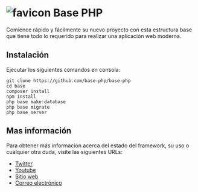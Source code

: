 # ![favicon](https://nisadelgado.com/img/base-ico.png) Base PHP
Comience rápido y fácilmente su nuevo proyecto con esta estructura base que tiene todo lo requerido para realizar una aplicación web moderna.

## Instalación
Ejecutar los siguientes comandos en consola:
~~~
git clone https://github.com/base-php/base-php
cd base
composer install
npm install
php base make:database
php base migrate
php base server
~~~

## Mas información

Para obtener más información acerca del estado del framework, su uso o cualquier otra duda, visite las siguientes URLs:

- [Twitter](https://twitter.com/base-php)
- [Youtube](https://www.youtube.com/base-php)
- [Sitio web](https://base-php.com)
- [Correo electrónico](mailto:info@base-php.com)
